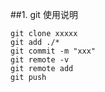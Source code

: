 ##1. git 使用说明

```
git clone xxxxx
git add ./*
git commit -m "xxx"
git remote -v 
git remote add 
git push 
```
